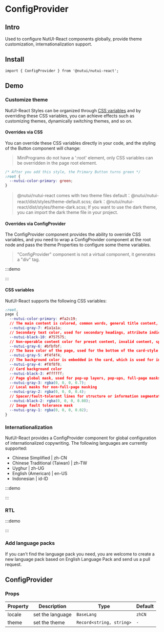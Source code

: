 # ConfigProvider

## Intro

Used to configure NutUI-React components globally, provide theme customization, internationalization support.

## Install

```tsx
import { ConfigProvider } from '@nutui/nutui-react';
```

## Demo

### Customize theme

NutUI-React Styles can be organized through [CSS variables](https://developer.mozilla.org/zh-CN/docs/Web/CSS/Using_CSS_custom_properties) and by overriding these CSS variables, you can achieve effects such as customizing themes, dynamically switching themes, and so on.

#### Overrides via CSS

You can override these CSS variables directly in your code, and the styling of the Button component will change:

> MiniPrograms do not have a ':root' element, only CSS variables can be overridden in the page root element.

```css
/* After you add this style, the Primary Button turns green */
:root {
  --nutui-color-primary: green;
}
```

> @nutui/nutui-react comes with two theme files default：@nutui/nutui-react/dist/styles/theme-default.scss; dark：@nutui/nutui-react/dist/styles/theme-dark.scss; If you want to use the dark theme, you can import the dark theme file in your project.

#### Overrides via ConfigProvider

The ConfigProvider component provides the ability to override CSS variables, and you need to wrap a ConfigProvider component at the root node and pass the theme Properties to configure some theme variables.

> "ConfigProvider" component is not a virtual component, it generates a "div" tag.

:::demo

<CodeBlock src='h5/demo1.tsx'></CodeBlock>
<CodeBlock src='h5/demo2.tsx'></CodeBlock>

:::

#### CSS variables

NutUI-React supports the following CSS variables:

```css
:root,
page {
  --nutui-color-primary: #fa2c19;
  // The main content is colored, common words, general title content, detailed text browsing, general button text and chart guidance
  --nutui-gray-7: #1a1a1a;
  // Secondary text color, used for secondary headings, attribute indications, non-primary information guidance, etc.
  --nutui-black-10: #757575;
  // Non-operable content color for preset content, invalid content, special non-clickable buttons, component border lines, etc.
  --nutui-gray-6: #bfbfbf;
  // The base color of the page, used for the bottom of the card-style page, is always placed at the bottom of the page.
  --nutui-gray-5: #f4f4f4;
  // The background color is embedded in the card, which is used for information wrapping inside the card, and the perception is weak.
  --nutui-gray-4: #f8f8f8;
  // Card background color
  --nutui-black-3: #ffffff;
  // Page global mask, used for pop-up layers, pop-ups, full-page masks that new features lead to appear
  --nutui-gray-3: rgba(0, 0, 0, 0.7);
  // Local masks for non-full-page masking
  --nutui-gray-2: rgba(0, 0, 0, 0.4);
  // Spacer/fault-tolerant lines for structure or information segmentation
  --nutui-black-2: rgba(0, 0, 0, 0.08);
  // Image fault tolerance mask
  --nutui-gray-1: rgba(0, 0, 0, 0.02);
}

```

### Internationalization

NutUI-React provides a ConfigProvider component for global configuration of internationalized copywriting. The following languages are currently supported:

* Chinese Simplified | zh-CN
* Chinese Traditional (Taiwan) | zh-TW
* Uyghur | zh-UG
* English (American) | en-US
* Indonesian | id-ID

:::demo

<CodeBlock src='h5/demo3.tsx'></CodeBlock>
<CodeBlock src='h5/demo4.tsx'></CodeBlock>

:::

### RTL

:::demo

<CodeBlock src='h5/demo5.tsx'></CodeBlock>

:::

### Add language packs

If you can't find the language pack you need, you are welcome to create a new language pack based on English Language Pack and send us a pull request.

## ConfigProvider

### Props

| Property | Description | Type | Default |
| --- | --- | --- | --- |
| locale | set the language | `BaseLang` | `zhCN` |
| theme | set the theme | `Record<string, string>` | `-` |
